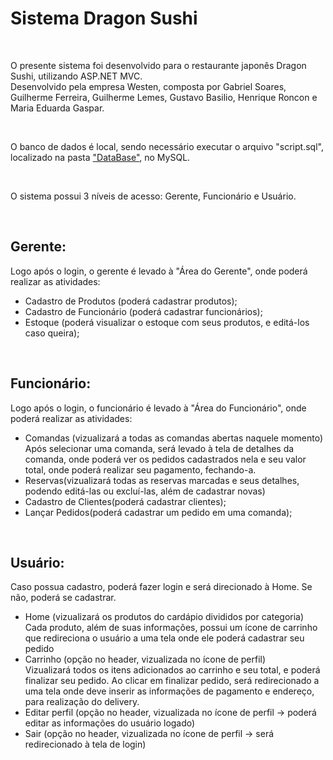 <h1>Sistema Dragon Sushi</h1>
<br>
<p>O presente sistema foi desenvolvido para o restaurante japonês Dragon Sushi, utilizando ASP.NET MVC.<br>
Desenvolvido pela empresa Westen, composta por Gabriel Soares, Guilherme Ferreira, Guilherme Lemes, Gustavo Basilio, Henrique Roncon e Maria Eduarda Gaspar.</p>
<br>
<p>O banco de dados é local, sendo necessário executar o arquivo "script.sql", localizado na pasta <a href="https://github.com/gasparmaria/SystemDS/blob/main/Database/script.sql">"DataBase"</a>, no MySQL.</p>
<br>
<p>O sistema possui 3 níveis de acesso: Gerente, Funcionário e Usuário.</p>
<br>
<h2>Gerente:</h2>
<p>Logo após o login, o gerente é levado à "Área do Gerente", onde poderá realizar as atividades:</p>
<ul>
	<li>Cadastro de Produtos (poderá cadastrar produtos);</li>
	<li>Cadastro de Funcionário (poderá cadastrar funcionários);</li>
	<li>Estoque (poderá visualizar o estoque com seus produtos, e editá-los caso queira);</li>
</ul>
<br>
<h2>Funcionário:</h2>
<p>Logo após o login, o funcionário é levado à "Área do Funcionário", onde poderá realizar as atividades:</p>
<ul>
	<li>Comandas (vizualizará a todas as comandas abertas naquele momento)</li>
		<span>Após selecionar uma comanda, será levado à tela de detalhes da comanda, onde poderá ver os pedidos cadastrados nela e seu valor total, onde poderá realizar seu pagamento, fechando-a.</span>
	<li>Reservas(vizualizará todas as reservas marcadas e seus detalhes, podendo editá-las ou excluí-las, além de cadastrar novas)</li>
	<li>Cadastro de Clientes(poderá cadastrar clientes);</li>
	<li>Lançar Pedidos(poderá cadastrar um pedido em uma comanda);</li>
</ul>
<br>
<h2>Usuário:</h2>
<p>Caso possua cadastro, poderá fazer login e será direcionado à Home. Se não, poderá se cadastrar.</p>
<ul>
	<li>Home (vizualizará os produtos do cardápio divididos por categoria)</li>
		<span>Cada produto, além de suas informações, possui um ícone de carrinho que redireciona o usuário a uma tela onde ele poderá cadastrar seu pedido</span>
	<li>Carrinho (opção no header, vizualizada no ícone de perfil)</li>
		<span>Vizualizará todos os itens adicionados ao carrinho e seu total, e poderá finalizar seu pedido.</span>
		<span>Ao clicar em finalizar pedido, será redirecionado a uma tela onde deve inserir as informações de pagamento e endereço, para realização do delivery.</span>
	<li>Editar perfil (opção no header, vizualizada no ícone de perfil -> poderá editar as informações do usuário logado)</li>
	<li>Sair (opção no header, vizualizada no ícone de perfil -> será redirecionado à tela de login)</li>
</ul>
